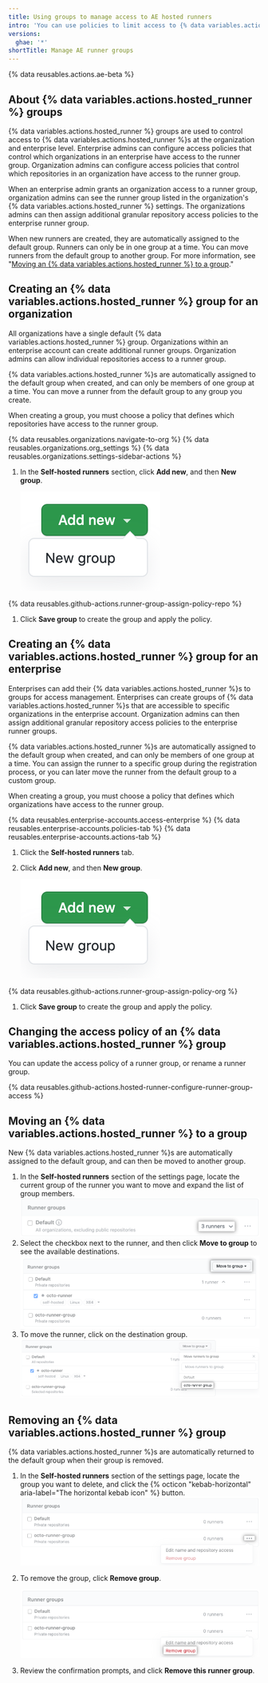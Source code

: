 ```yaml
---
title: Using groups to manage access to AE hosted runners
intro: 'You can use policies to limit access to {% data variables.actions.hosted_runner %}s that have been added to an organization or enterprise.'
versions:
  ghae: '*'
shortTitle: Manage AE runner groups
---
```


{% data reusables.actions.ae-beta %}

## About {% data variables.actions.hosted_runner %} groups

{% data variables.actions.hosted_runner %} groups are used to control access to {% data variables.actions.hosted_runner %}s at the organization and enterprise level. Enterprise admins can configure access policies that control which organizations in an enterprise have access to the runner group. Organization admins can configure access policies that control which repositories in an organization have access to the runner group.

When an enterprise admin grants an organization access to a runner group, organization admins can see the runner group listed in the organization's {% data variables.actions.hosted_runner %} settings. The organizations admins can then assign additional granular repository access policies to the enterprise runner group.

When new runners are created, they are automatically assigned to the default group. Runners can only be in one group at a time. You can move runners from the default group to another group. For more information, see "[Moving an {% data variables.actions.hosted_runner %} to a group](#moving-an-ae-hosted-runner-to-a-group)."

## Creating an {% data variables.actions.hosted_runner %} group for an organization

All organizations have a single default {% data variables.actions.hosted_runner %} group. Organizations within an enterprise account can create additional runner groups. Organization admins can allow individual repositories access to a runner group.

{% data variables.actions.hosted_runner %}s are automatically assigned to the default group when created, and can only be members of one group at a time. You can move a runner from the default group to any group you create.

When creating a group, you must choose a policy that defines which repositories have access to the runner group.

{% data reusables.organizations.navigate-to-org %}
{% data reusables.organizations.org_settings %}
{% data reusables.organizations.settings-sidebar-actions %}
1. In the **Self-hosted runners** section, click **Add new**, and then **New group**.

    ![Add runner group](/assets/images/help/settings/actions-hosted-runner-add-new-group.png)

 {% data reusables.github-actions.runner-group-assign-policy-repo %}
1. Click **Save group** to create the group and apply the policy.

## Creating an {% data variables.actions.hosted_runner %} group for an enterprise

Enterprises can add their {% data variables.actions.hosted_runner %}s to groups for access management. Enterprises can create groups of {% data variables.actions.hosted_runner %}s that are accessible to specific organizations in the enterprise account. Organization admins can then assign additional granular repository access policies to the enterprise runner groups.

{% data variables.actions.hosted_runner %}s are automatically assigned to the default group when created, and can only be members of one group at a time. You can assign the runner to a specific group during the registration process, or you can later move the runner from the default group to a custom group.

When creating a group, you must choose a policy that defines which organizations have access to the runner group.

{% data reusables.enterprise-accounts.access-enterprise %}
{% data reusables.enterprise-accounts.policies-tab %}
{% data reusables.enterprise-accounts.actions-tab %}
1. Click the **Self-hosted runners** tab.
1. Click **Add new**, and then **New group**.

    ![Add runner group](/assets/images/help/settings/actions-hosted-runner-add-new-group.png)

 {% data reusables.github-actions.runner-group-assign-policy-org %}

1. Click **Save group** to create the group and apply the policy.

## Changing the access policy of an {% data variables.actions.hosted_runner %} group

You can update the access policy of a runner group, or rename a runner group.

{% data reusables.github-actions.hosted-runner-configure-runner-group-access %}

## Moving an {% data variables.actions.hosted_runner %} to a group

New {% data variables.actions.hosted_runner %}s are automatically assigned to the default group, and can then be moved to another group.

1. In the **Self-hosted runners** section of the settings page, locate the current group of the runner you want to move and expand the list of group members.
![View runner group members](/assets/images/help/settings/actions-hosted-runner-group-members.png)
1. Select the checkbox next to the runner, and then click **Move to group** to see the available destinations.
![Runner group member move](/assets/images/help/settings/actions-hosted-runner-group-member-move.png)
1. To move the runner, click on the destination group.
![Runner group member move](/assets/images/help/settings/actions-hosted-runner-group-member-move-destination.png)

## Removing an {% data variables.actions.hosted_runner %} group

{% data variables.actions.hosted_runner %}s are automatically returned to the default group when their group is removed.

1. In the **Self-hosted runners** section of the settings page, locate the group you want to delete, and click the {% octicon "kebab-horizontal" aria-label="The horizontal kebab icon" %} button.
    ![View runner group settings](/assets/images/help/settings/actions-hosted-runner-group-kebab.png)

1. To remove the group, click **Remove group**.

    ![View runner group settings](/assets/images/help/settings/actions-hosted-runner-group-remove.png)

1. Review the confirmation prompts, and click **Remove this runner group**.
